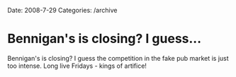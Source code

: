 Date: 2008-7-29
Categories: /archive

# Bennigan's is closing? I guess...

Bennigan's is closing? I guess the competition in the fake pub market is just too intense. Long live Fridays - kings of artifice!
